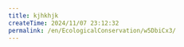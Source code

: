 ```yaml
---
title: kjhkhjk
createTime: 2024/11/07 23:12:32
permalink: /en/EcologicalConservation/w5DbiCx3/
---
```

